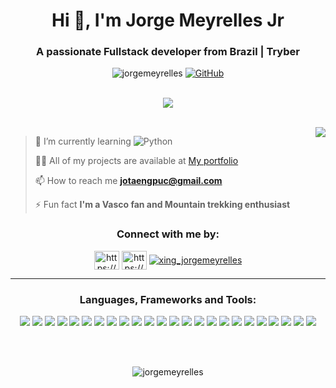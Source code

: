 <h1 align="center">Hi 👋, I'm Jorge Meyrelles Jr</h1>
<h3 align="center">A passionate Fullstack developer from Brazil | Tryber</h3>

<div align="center">
  <img src="https://komarev.com/ghpvc/?username=jorgemeyrelles&label=Profile%20views&color=blue&style=flat&label=Visitor+Number:" alt="jorgemeyrelles" />
  <a href="https://github.com/jorgemeyrelles">
    <img alt="GitHub" src="https://img.shields.io/github/followers/jorgemeyrelles?logo=github&label=GitHub+Followers&labelColor=grey&color=blue&query=%24.data.totalSubs&url=https%3A%2F%2Fapi.spencerwoo.com%2Fsubstats%2F%3Fsource%3Dgithub%26queryKey%3DChungZH&longCache=true"/>
  </a>
</div>
<br>
<p align="center" vertical-align="center"> 
  <img align="center" src="https://github-profile-trophy.vercel.app/?username=jorgemeyrelles&theme=onedark&no-frame=true"></a>
</p>
<br>
<img align="right" src="https://github-readme-stats.vercel.app/api/top-langs/?username=jorgemeyrelles&layout=compact">

<!-- [![Top Langs](https://github-readme-stats.vercel.app/api/top-langs/?username=jorgemeyrelles&layout=compact)](https://github.com/anuraghazra/github-readme-stats) -->

>
> 🌱 I’m currently learning ![Python](https://img.shields.io/badge/Python-Liked-white?logo=Python&style=social)
>
> 👨‍💻 All of my projects are available at [My portfolio](https://jorgemeyrelles.github.io/)
>
> 📫 How to reach me **jotaengpuc@gmail.com**
>
> ⚡ Fun fact **I'm a Vasco fan and Mountain trekking enthusiast**

<h3 align="center">Connect with me by:</h3>
<p align="center">
<img align="center" src="https://raw.githubusercontent.com/rahuldkjain/github-profile-readme-generator/master/src/images/icons/Social/linked-in-alt.svg" alt="https://www.linkedin.com/in/jorgemeyrelles/" height="30" width="40" /></a></a>
<a href="https://fb.com/https://www.facebook.com/jorge.meyrelles" target="blank"><img align="center" src="https://raw.githubusercontent.com/rahuldkjain/github-profile-readme-generator/master/src/images/icons/Social/facebook.svg" alt="https://www.facebook.com/jorge.meyrelles" height="30" width="40" /></a>
<a href="https://www.xing.com/profile/Jorge_Meyrelles/cv" target="blank"><img align="center" src="https://icongr.am/fontawesome/xing-square.svg?size=35&color=58ae56" alt="xing_jorgemeyrelles" /></a>
</p>

---------

<h3 align="center">Languages, Frameworks and Tools:</h3>

<p width="50px" align="center">
  <img src="https://img.shields.io/badge/-HTML-05122A?style=for-the-badge&logo=HTML5" />
  <img src="https://img.shields.io/badge/-CSS-05122A?style=for-the-badge&logo=CSS3" />
  <img src="https://img.shields.io/badge/-Javascript-05122A?style=for-the-badge&logo=javascript" />
  <img src="https://img.shields.io/badge/-React-05122A?style=for-the-badge&logo=react" />
  <img src="https://img.shields.io/badge/-reactquery-05122A?style=for-the-badge&logo=reactquery" />
  <img src="https://img.shields.io/badge/-VSCode-05122A?style=for-the-badge&logo=visualstudiocode" />
  <img src="https://img.shields.io/badge/-Redux-05122A?style=for-the-badge&logo=redux" />
  <img src="https://img.shields.io/badge/-Router-05122A?style=for-the-badge&logo=reactrouter" />
  <img src="https://img.shields.io/badge/-Ubuntu-05122A?style=for-the-badge&logo=ubuntu" />
  <img src="https://img.shields.io/badge/-NodeJs-05122A?style=for-the-badge&logo=nodedotjs" />
  <img src="https://img.shields.io/badge/-Jest-05122A?style=for-the-badge&logo=jest" />
  <img src="https://img.shields.io/badge/-MySQL-05122A?style=for-the-badge&logo=mysql" />
  <img src="https://img.shields.io/badge/-planetscale-05122A?style=for-the-badge&logo=planetscale" />
  <img src="https://img.shields.io/badge/-npm-05122A?style=for-the-badge&logo=npm" />
  <img src="https://img.shields.io/badge/-MongoDB-05122A?style=for-the-badge&logo=mongodb" />
  <img src="https://img.shields.io/badge/-Python-05122A?style=for-the-badge&logo=Python" />
  <img src="https://img.shields.io/badge/-Heroku-05122A?style=for-the-badge&logo=Heroku" />
  <img src="https://img.shields.io/badge/-Vercel-05122A?style=for-the-badge&logo=Vercel" />
  <img src="https://img.shields.io/badge/-Express-05122A?style=for-the-badge&logo=Express" />
  <img src="https://img.shields.io/badge/-Mocha-05122A?style=for-the-badge&logo=Mocha" />
  <img src="https://img.shields.io/badge/-Char.js-05122A?style=for-the-badge&logo=Chart.js" />
  <img src="https://img.shields.io/badge/-Cypress-05122A?style=for-the-badge&logo=Cypress" />
  <img src="https://img.shields.io/badge/-Bulma-05122A?style=for-the-badge&logo=Bulma" />
  <img src="https://img.shields.io/badge/-powerbi-05122A?style=for-the-badge&logo=powerbi" />
</p>

<br><br>

<p align="center"><img align="center" src="https://github-readme-stats.vercel.app/api?username=jorgemeyrelles&show_icons=true&theme=dracula&locale=en" alt="jorgemeyrelles" /></p>
<!-- <span><img align="right" src="https://github-readme-streak-stats.herokuapp.com/?user=jorgemeyrelles&theme=dracula" alt="jorgemeyrelles" /></span> -->
<!-- <p align="center"><img align="center" src="https://github-readme-streak-stats.herokuapp.com/?user=jorgemeyrelles&theme=dracula" alt="jorgemeyrelles" /></p> -->


<!---
jorgemeyrelles/jorgemeyrelles is a ✨ special ✨ repository because its `README.md` (this file) appears on your GitHub profile.
You can click the Preview link to take a look at your changes.
--->
